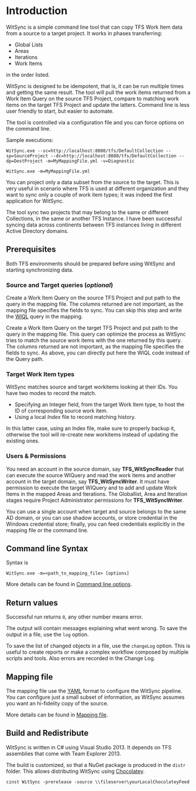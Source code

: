 # Introduction

WitSync is a simple command line tool that can copy TFS Work Item data from a source to a target project. It works in phases transferring: 

 - Global Lists
 - Areas
 - Iterations
 - Work Items

in the order listed.

WitSync is designed to be idempotent, that is, it can be run multiple times and getting the same result. The tool will pull the work items returned from a Work Item Query on the source TFS Project, compare to matching work items on the target TFS Project and update the latters.
Command line is less user friendly to start, but easier to automate.

The tool is controlled via a configuration file and you can force options on the command line.

Sample executions:
```Batchfile
WitSync.exe --sc=http://localhost:8080/tfs/DefaultCollection --sp=SourceProject --dc=http://localhost:8080/tfs/DefaultCollection --dp=DestProject -m=MyMappingFile.yml -v=Diagnostic
```
```Batchfile
WitSync.exe -m=MyMappingFile.yml
```

You can project only a data subset from the source to the target. This is very useful in scenario where TFS is used at different organization and they want to sync only a couple of work item types; it was indeed the first application for WitSync.

The tool sync two projects that may belong to the same or different Collections, in the same or another TFS Instance. I have been successful syncing data across continents between TFS instances living in different Active Directory domains.  

## Prerequisites

Both TFS environments should be prepared before using WitSync and starting synchronizing data.

### Source and Target queries (_optional_)

Create a Work Item Query on the source TFS Project and put path to the query in the mapping file. The columns returned are not important, as the mapping file specifies the fields to sync. You can skip this step and write the [WIQL](http://msdn.microsoft.com/en-us/library/bb130306.aspx) query in the mapping. 

Create a Work Item Query on the target TFS Project and put path to the query in the mapping file. This query can optimize the process as WitSync tries to match the source work items with the one returned by this query. The columns returned are not important, as the mapping file specifies the fields to sync. As above, you can directly put here the WIQL code instead of the Query path.

### Target Work Item types

WitSync matches source and target workitems looking at their IDs. You have two modes to record the match.

 - Specifying an Integer field, from the target Work Item type, to host the ID of corresponding source work item.
 - Using a local _Index_ file to record matching history.

In this latter case, using an Index file, make sure to properly backup it, otherwise the tool will re-create new workitems instead of updating the existing  ones.

### Users & Permissions

You need an account in the source domain, say **TFS_WitSyncReader** that can execute the source WIQuery and read the work items and another account in the target domain, say **TFS_WitSyncWriter**. It must have permission to execute the target WIQuery and to add and update Work Items in the mapped Areas and Iterations.
The Globallist, Area and Iteration stages require Project Administrator permissions for **TFS_WitSyncWriter**.

You can use a single account when target and source belongs to the same AD domain, or you can use shadow accounts, or store credential in the Windows credential store; finally, you can feed credentials explicitly in the mapping file or the command line.


## Command line Syntax

Syntax is
```Batchfile
WitSync.exe -m=<path_to_mapping_file> [options]
```
More details can be found in [Command line options](docs/CommandLineOptions.md).


## Return values

Successful run returns `0`, any other number means error.

The output will contain messages explaining what went wrong. To save the output in a file, use the `log` option.

To save the list of changed objects in a file, use the `changeLog` option. This is useful to create reports or make a complex workflow composed by multiple scripts and tools. Also errors are recorded in the Change Log.


## Mapping file

The mapping file use the [YAML](http://www.yaml.org/) format to configure the WitSync pipeline. You can configure just a small subset of information, as WitSync assumes you want an hi-fidelity copy of the source.

More details can be found in [Mapping file](docs/Mapping.md).


## Build and Redistribute

WitSync is written in C# using Visual Studio 2013. It depends on TFS assemblies that come with Team Explorer 2013.

The build is customized, so that a NuGet package is produced in the `distr` folder. This allows distributing WitSync using [Chocolatey](https://chocolatey.org/).

```Batchfile
cinst WitSync -prerelease -source \\fileserver\yourLocalChocolateyFeed
```

